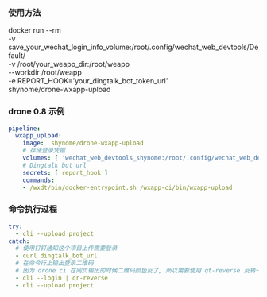 ### 使用方法

docker run --rm \
  -v save_your_wechat_login_info_volume:/root/.config/wechat_web_devtools/Default/ \
  -v /root/your_weapp_dir:/root/weapp \
  --workdir /root/weapp \
  -e REPORT_HOOK='your_dingtalk_bot_token_url' \
  shynome/drone-wxapp-upload

### drone 0.8 示例

```yaml
pipeline:
  wxapp_upload:
    image:  shynome/drone-wxapp-upload
    # 存储登录凭据
    volumes: [ 'wechat_web_devtools_shynome:/root/.config/wechat_web_devtools/Default/' ]
    # Dingtalk bot url
    secrets: [ report_hook ]
    commands:
    - /wxdt/bin/docker-entrypoint.sh /wxapp-ci/bin/wxapp-upload
```

### 命令执行过程

```yaml
try:
  - cli --upload project
catch:
  # 使用钉钉通知这个项目上传需要登录
  - curl dingtalk_bot_url 
  # 在命令行上输出登录二维码
  # 因为 drone ci 在网页输出的时候二维码颜色反了, 所以需要使用 qt-reverse 反转一次二维码的颜色
  - cli --login | qr-reverse
  - cli --upload project
```


